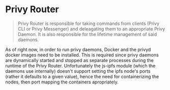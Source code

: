 # Privy Router

> Privy Router is responsible for taking commands from clients (Privy CLI or Privy Messenger) and deleagating them to an appropriate Privy Daemon. It is also responsible for the lifetime management of said daemons.

As of right now, in order to run privy daemons, Docker and the privyd docker images need to be installed. This is required since privy daemons are dynamically started  and stopped as separate processes during the runtime of the Privy Router. Unfortunately the js-ipfs module (which the daemons use internally) doesn't support setting the ipfs node's ports (rather it defaults to a given value), hence the need for containerizing the nodes, then port mapping the containers apropriately.

